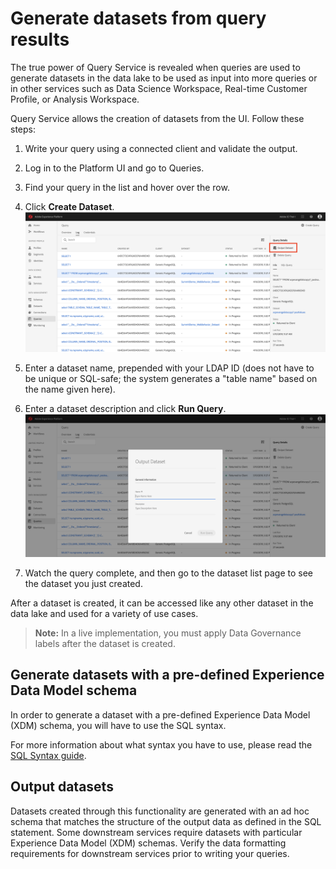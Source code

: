 # Generate datasets from query results
The true power of Query Service is revealed when queries are used to generate datasets in the data lake to be used as input into more queries or in other services such as Data Science Workspace, Real-time Customer Profile, or Analysis Workspace. 

Query Service allows the creation of datasets from the UI. Follow these steps:

1. Write your query using a connected client and validate the output.
2. Log in to the Platform UI and go to Queries.
3. Find your query in the list and hover over the row.
4. Click **Create Dataset**. ![Image](graphics/createdataset.png)

5. Enter a dataset name, prepended with your LDAP ID (does not have to be unique or SQL-safe; the system generates a "table name" based on the name given here).
6. Enter a dataset description and click **Run Query**.![Image](graphics/createdialog.png)

7. Watch the query complete, and then go to the dataset list page to see the dataset you just created. 

After a dataset is created, it can be accessed like any other dataset in the data lake and used for a variety of use cases. 

> **Note:** In a live implementation, you must apply Data Governance labels after the dataset is created. 

## Generate datasets with a pre-defined Experience Data Model schema

In order to generate a dataset with a pre-defined Experience Data Model (XDM) schema, you will have to use the SQL syntax.

For more information about what syntax you have to use, please read the [SQL Syntax guide][sql-syntax-guide].

## Output datasets

Datasets created through this functionality are generated with an ad hoc schema that matches the structure of the output data as defined in the SQL statement. Some downstream services require datasets with particular Experience Data Model (XDM) schemas. Verify the data formatting requirements for downstream services prior to writing your queries. 

[sql-syntax-guide]: ./qs-sql-syntax.md#create-table-as-select